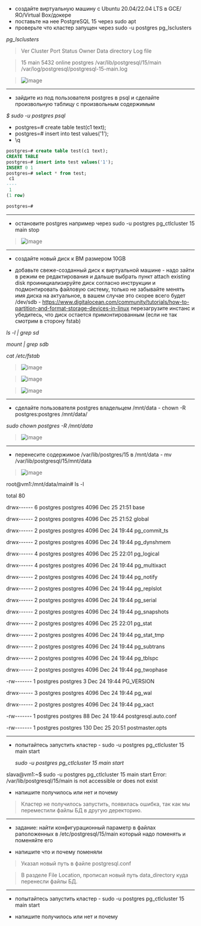 * создайте виртуальную машину c Ubuntu 20.04/22.04 LTS в GCE/ЯО/Virtual Box/докере
* поставьте на нее PostgreSQL 15 через sudo apt
* проверьте что кластер запущен через sudo -u postgres pg_lsclusters
  
*pg_lsclusters*

>Ver Cluster Port Status Owner    Data directory              Log file

>15  main    5432 online postgres /var/lib/postgresql/15/main /var/log/postgresql/postgresql-15-main.log

>![image](https://github.com/VyacheslavIT/postgre/assets/136000255/7e28e658-2458-4e38-9b5e-72c03865d6bd)
-----------------------------
* зайдите из под пользователя postgres в psql и сделайте произвольную таблицу с произвольным содержимым
  
*$  sudo -u postgres psql*
  
* postgres=# create table test(c1 text);
* postgres=# insert into test values('1');
* \q
```sql
postgres=# create table test(c1 text);
CREATE TABLE
postgres=# insert into test values('1');
INSERT 0 1
postgres=# select * from test;
 c1 
----
 1
(1 row)

postgres=#
```
-------------------------
* остановите postgres например через sudo -u postgres pg_ctlcluster 15 main stop

>![image](https://github.com/VyacheslavIT/postgre/assets/136000255/7f972d4c-8ef0-4156-8fb4-7cf2280347eb)
  
--------------------------

* создайте новый диск к ВМ размером 10GB

* добавьте свеже-созданный диск к виртуальной машине - надо зайти в режим ее редактирования и дальше выбрать пункт attach existing disk
проинициализируйте диск согласно инструкции и подмонтировать файловую систему, только не забывайте менять имя диска на актуальное, в вашем случае это скорее всего будет /dev/sdb - https://www.digitalocean.com/community/tutorials/how-to-partition-and-format-storage-devices-in-linux
перезагрузите инстанс и убедитесь, что диск остается примонтированным (если не так смотрим в сторону fstab)

*ls -l | grep sd*

*mount | grep sdb*

*cat /etc/fstab*

>![image](https://github.com/VyacheslavIT/postgre/assets/136000255/a68a8677-b8ee-418b-9c1f-f601c0e0fb02)

>![image](https://github.com/VyacheslavIT/postgre/assets/136000255/1338dcd4-b1c4-4444-a2c6-75d10af3f450)

>![image](https://github.com/VyacheslavIT/postgre/assets/136000255/6bba6047-46aa-46c6-8621-b951296e2481)
-------------------------------
* сделайте пользователя postgres владельцем /mnt/data - chown -R postgres:postgres /mnt/data/

*sudo chown postgres -R /mnt/data*

>![image](https://github.com/VyacheslavIT/postgre/assets/136000255/4c362ada-b85f-4622-8cfd-53c5a04a9dcd)
------------------------------
* перенесите содержимое /var/lib/postgres/15 в /mnt/data - mv /var/lib/postgresql/15/mnt/data
>![image](https://github.com/VyacheslavIT/postgre/assets/136000255/eba31f3a-ebf3-4ba4-9dee-f27ff1ce0577)

root@vm1:/mnt/data/main# ls -l

total 80

drwx------ 6 postgres postgres 4096 Dec 25 21:51 base

drwx------ 2 postgres postgres 4096 Dec 25 21:52 global

drwx------ 2 postgres postgres 4096 Dec 24 19:44 pg_commit_ts

drwx------ 2 postgres postgres 4096 Dec 24 19:44 pg_dynshmem

drwx------ 4 postgres postgres 4096 Dec 25 22:01 pg_logical

drwx------ 4 postgres postgres 4096 Dec 24 19:44 pg_multixact

drwx------ 2 postgres postgres 4096 Dec 24 19:44 pg_notify

drwx------ 2 postgres postgres 4096 Dec 24 19:44 pg_replslot

drwx------ 2 postgres postgres 4096 Dec 24 19:44 pg_serial

drwx------ 2 postgres postgres 4096 Dec 24 19:44 pg_snapshots

drwx------ 2 postgres postgres 4096 Dec 25 22:01 pg_stat

drwx------ 2 postgres postgres 4096 Dec 24 19:44 pg_stat_tmp

drwx------ 2 postgres postgres 4096 Dec 24 19:44 pg_subtrans

drwx------ 2 postgres postgres 4096 Dec 24 19:44 pg_tblspc

drwx------ 2 postgres postgres 4096 Dec 24 19:44 pg_twophase

-rw------- 1 postgres postgres    3 Dec 24 19:44 PG_VERSION

drwx------ 3 postgres postgres 4096 Dec 24 19:44 pg_wal

drwx------ 2 postgres postgres 4096 Dec 24 19:44 pg_xact

-rw------- 1 postgres postgres   88 Dec 24 19:44 postgresql.auto.conf

-rw------- 1 postgres postgres  130 Dec 25 20:51 postmaster.opts

--------------------------------
* попытайтесь запустить кластер - sudo -u postgres pg_ctlcluster 15 main start

  *sudo -u postgres pg_ctlcluster 15 main start*

slava@vm1:~$ sudo -u postgres pg_ctlcluster 15 main start
Error: /var/lib/postgresql/15/main is not accessible or does not exist

* напишите получилось или нет и почему

>Кластер не получилось запустить, появилась ошибка, так как мы переместили файлы БД в другую деректорию.

------------------------------------------

* задание: найти конфигурационный параметр в файлах раположенных в /etc/postgresql/15/main который надо поменять и поменяйте его

* напишите что и почему поменяли

> Указал новый путь в файле postgresql.conf

> В разделе File Location, прописал новый путь data_directory куда перенесли файлы БД.  

------------------------------------------
* попытайтесь запустить кластер - sudo -u postgres pg_ctlcluster 15 main start

* напишите получилось или нет и почему




